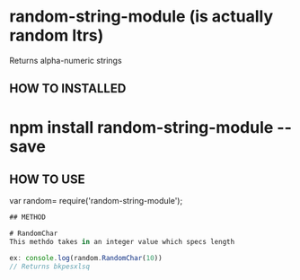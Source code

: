 # random-string-module (is actually random ltrs)
Returns alpha-numeric strings

## HOW TO INSTALLED
# npm install random-string-module --save

## HOW TO USE
var random= require('random-string-module');

```javascript
## METHOD

# RandomChar
This methdo takes in an integer value which specs length

ex: console.log(random.RandomChar(10))
// Returns bkpesxlsq